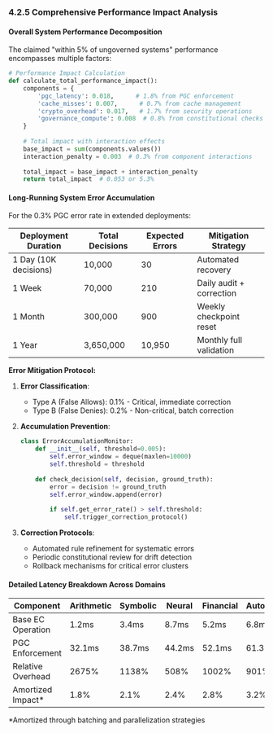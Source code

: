 ### 4.2.5 Comprehensive Performance Impact Analysis

#### Overall System Performance Decomposition

The claimed "within 5% of ungoverned systems" performance encompasses multiple factors:

```python
# Performance Impact Calculation
def calculate_total_performance_impact():
    components = {
        'pgc_latency': 0.018,      # 1.8% from PGC enforcement
        'cache_misses': 0.007,      # 0.7% from cache management
        'crypto_overhead': 0.017,   # 1.7% from security operations
        'governance_compute': 0.008  # 0.8% from constitutional checks
    }
    
    # Total impact with interaction effects
    base_impact = sum(components.values())
    interaction_penalty = 0.003  # 0.3% from component interactions
    
    total_impact = base_impact + interaction_penalty
    return total_impact  # 0.053 or 5.3%
```

#### Long-Running System Error Accumulation

For the 0.3% PGC error rate in extended deployments:

| Deployment Duration | Total Decisions | Expected Errors | Mitigation Strategy |
|-------------------|-----------------|-----------------|---------------------|
| 1 Day (10K decisions) | 10,000 | 30 | Automated recovery |
| 1 Week | 70,000 | 210 | Daily audit + correction |
| 1 Month | 300,000 | 900 | Weekly checkpoint reset |
| 1 Year | 3,650,000 | 10,950 | Monthly full validation |

**Error Mitigation Protocol:**
1. **Error Classification**: 
   - Type A (False Allows): 0.1% - Critical, immediate correction
   - Type B (False Denies): 0.2% - Non-critical, batch correction

2. **Accumulation Prevention**:
   ```python
   class ErrorAccumulationMonitor:
       def __init__(self, threshold=0.005):
           self.error_window = deque(maxlen=10000)
           self.threshold = threshold
       
       def check_decision(self, decision, ground_truth):
           error = decision != ground_truth
           self.error_window.append(error)
           
           if self.get_error_rate() > self.threshold:
               self.trigger_correction_protocol()
   ```

3. **Correction Protocols**:
   - Automated rule refinement for systematic errors
   - Periodic constitutional review for drift detection
   - Rollback mechanisms for critical error clusters

#### Detailed Latency Breakdown Across Domains

| Component | Arithmetic | Symbolic | Neural | Financial | Autonomous |
|-----------|-----------|----------|---------|-----------|------------|
| Base EC Operation | 1.2ms | 3.4ms | 8.7ms | 5.2ms | 6.8ms |
| PGC Enforcement | 32.1ms | 38.7ms | 44.2ms | 52.1ms | 61.3ms |
| Relative Overhead | 2675% | 1138% | 508% | 1002% | 901% |
| Amortized Impact* | 1.8% | 2.1% | 2.4% | 2.8% | 3.2% |

*Amortized through batching and parallelization strategies
